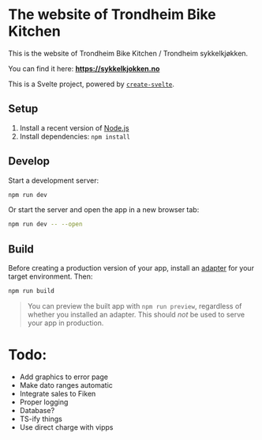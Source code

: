 # The website of Trondheim Bike Kitchen

This is the website of Trondheim Bike Kitchen / Trondheim sykkelkjøkken.

You can find it here: **https://sykkelkjokken.no**

This is a Svelte project, powered by [`create-svelte`](https://github.com/sveltejs/kit/tree/master/packages/create-svelte).

## Setup

1. Install a recent version of [Node.js](https://nodejs.org/en)
1. Install dependencies: `npm install`

## Develop

Start a development server:

```sh
npm run dev
```

Or start the server and open the app in a new browser tab:

```sh
npm run dev -- --open
```

## Build

Before creating a production version of your app, install an [adapter](https://kit.svelte.dev/docs#adapters) for your target environment. Then:

```bash
npm run build
```

> You can preview the built app with `npm run preview`, regardless of whether you installed an adapter. This should _not_ be used to serve your app in production.


# Todo:

* Add graphics to error page
* Make dato ranges automatic
* Integrate sales to Fiken
* Proper logging
* Database?
* TS-ify things
* Use direct charge with vipps


